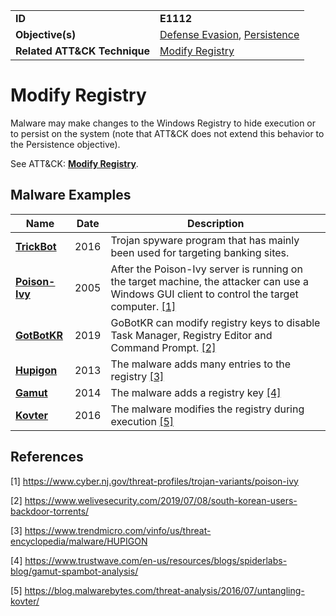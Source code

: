 |||
|---|---|
|**ID**|**E1112**|
|**Objective(s)**|[Defense Evasion](../defense-evasion), [Persistence](../persistence)|
|**Related ATT&CK Technique**|[Modify Registry](https://attack.mitre.org/techniques/T1112)|


Modify Registry
===============
Malware may make changes to the Windows Registry to hide execution or to persist on the system (note that ATT&CK does not extend this behavior to the Persistence objective). 

See ATT&CK: [**Modify Registry**](https://attack.mitre.org/techniques/T1112).

Malware Examples
----------------
|Name|Date|Description|
|---|---|---|
|[**TrickBot**](../xample-malware/trickbot.md)|2016|Trojan spyware program that has mainly been used for targeting banking sites.|
|[**Poison-Ivy**](../xample-malware/poison-ivy.md)|2005|After the Poison-Ivy server is running on the target machine, the attacker can use a Windows GUI client to control the target computer. [[1]](#1)|
|[**GotBotKR**](../defense-evasion/modify-reg.md)|2019|GoBotKR can modify registry keys to disable Task Manager, Registry Editor and Command Prompt. [[2]](#2)|
|[**Hupigon**](../defense-evasion/modify-reg.md)|2013|The malware adds many entries to the registry [[3]](#3)|
|[**Gamut**](../defense-evasion/modify-reg.md)|2014|The malware adds a registry key [[4]](#4)|
|[**Kovter**](../defense-evasion/modify-reg.md)|2016|The malware modifies the registry during execution [[5]](#5)|

References
----------
<a name="1">[1]</a> https://www.cyber.nj.gov/threat-profiles/trojan-variants/poison-ivy

<a name="2">[2]</a> https://www.welivesecurity.com/2019/07/08/south-korean-users-backdoor-torrents/

<a name="3">[3]</a> https://www.trendmicro.com/vinfo/us/threat-encyclopedia/malware/HUPIGON

<a name="4">[4]</a> https://www.trustwave.com/en-us/resources/blogs/spiderlabs-blog/gamut-spambot-analysis/

<a name="5">[5]</a> https://blog.malwarebytes.com/threat-analysis/2016/07/untangling-kovter/
